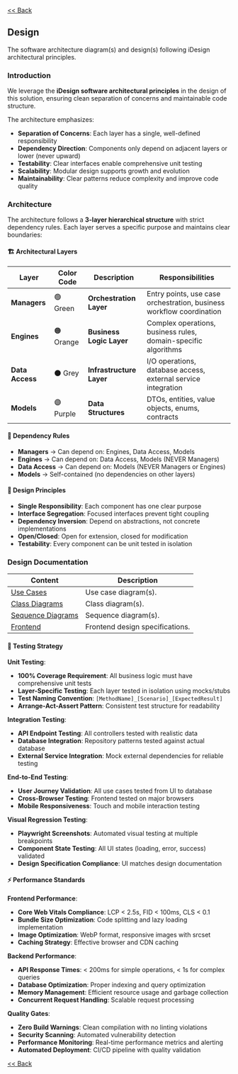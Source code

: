 [<< Back](../../README.md)

## Design

The software architecture diagram(s) and design(s) following iDesign architectural principles.

### Introduction

We leverage the **iDesign software architectural principles** in the design of this solution, ensuring clean separation of concerns and maintainable code structure.

The architecture emphasizes:

- **Separation of Concerns**: Each layer has a single, well-defined responsibility
- **Dependency Direction**: Components only depend on adjacent layers or lower (never upward)
- **Testability**: Clear interfaces enable comprehensive unit testing
- **Scalability**: Modular design supports growth and evolution
- **Maintainability**: Clear patterns reduce complexity and improve code quality

### Architecture

The architecture follows a **3-layer hierarchical structure** with strict dependency rules. Each layer serves a specific purpose and maintains clear boundaries:

#### **🏗️ Architectural Layers**

| Layer           | Color Code | Description              | Responsibilities                                                     |
| --------------- | ---------- | ------------------------ | -------------------------------------------------------------------- |
| **Managers**    | 🟢 Green   | **Orchestration Layer**  | Entry points, use case orchestration, business workflow coordination |
| **Engines**     | 🟠 Orange  | **Business Logic Layer** | Complex operations, business rules, domain-specific algorithms       |
| **Data Access** | ⚫ Grey    | **Infrastructure Layer** | I/O operations, database access, external service integration        |
| **Models**      | 🟣 Purple  | **Data Structures**      | DTOs, entities, value objects, enums, contracts                      |

#### **🔄 Dependency Rules**

- **Managers** → Can depend on: Engines, Data Access, Models
- **Engines** → Can depend on: Data Access, Models (NEVER Managers)
- **Data Access** → Can depend on: Models (NEVER Managers or Engines)
- **Models** → Self-contained (no dependencies on other layers)

#### **🎯 Design Principles**

- **Single Responsibility**: Each component has one clear purpose
- **Interface Segregation**: Focused interfaces prevent tight coupling
- **Dependency Inversion**: Depend on abstractions, not concrete implementations
- **Open/Closed**: Open for extension, closed for modification
- **Testability**: Every component can be unit tested in isolation

### Design Documentation

| Content                                      | Description                     |
| -------------------------------------------- | ------------------------------- |
| [Use Cases](./1-use-cases.md)        | Use case diagram(s).            |
| [Class Diagrams](./2-class.md)       | Class diagram(s).               |
| [Sequence Diagrams](./3-sequence.md) | Sequence diagram(s).            |
| [Frontend](./4-frontend.md)          | Frontend design specifications. |

#### **🧪 Testing Strategy**

**Unit Testing**:

- **100% Coverage Requirement**: All business logic must have comprehensive unit tests
- **Layer-Specific Testing**: Each layer tested in isolation using mocks/stubs
- **Test Naming Convention**: `[MethodName]_[Scenario]_[ExpectedResult]`
- **Arrange-Act-Assert Pattern**: Consistent test structure for readability

**Integration Testing**:

- **API Endpoint Testing**: All controllers tested with realistic data
- **Database Integration**: Repository patterns tested against actual database
- **External Service Integration**: Mock external dependencies for reliable testing

**End-to-End Testing**:

- **User Journey Validation**: All use cases tested from UI to database
- **Cross-Browser Testing**: Frontend tested on major browsers
- **Mobile Responsiveness**: Touch and mobile interaction testing

**Visual Regression Testing**:

- **Playwright Screenshots**: Automated visual testing at multiple breakpoints
- **Component State Testing**: All UI states (loading, error, success) validated
- **Design Specification Compliance**: UI matches design documentation

#### **⚡ Performance Standards**

**Frontend Performance**:

- **Core Web Vitals Compliance**: LCP < 2.5s, FID < 100ms, CLS < 0.1
- **Bundle Size Optimization**: Code splitting and lazy loading implementation
- **Image Optimization**: WebP format, responsive images with srcset
- **Caching Strategy**: Effective browser and CDN caching

**Backend Performance**:

- **API Response Times**: < 200ms for simple operations, < 1s for complex queries
- **Database Optimization**: Proper indexing and query optimization
- **Memory Management**: Efficient resource usage and garbage collection
- **Concurrent Request Handling**: Scalable request processing

**Quality Gates**:

- **Zero Build Warnings**: Clean compilation with no linting violations
- **Security Scanning**: Automated vulnerability detection
- **Performance Monitoring**: Real-time performance metrics and alerting
- **Automated Deployment**: CI/CD pipeline with quality validation

[<< Back](../../README.md)
